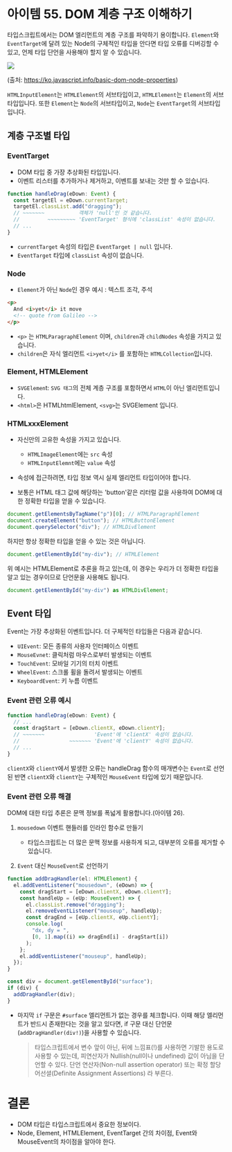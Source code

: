 # 아이템 55. DOM 계층 구조 이해하기

타입스크립트에서는 DOM 엘리먼트의 계층 구조를 파악하기 용이합니다. `Element`와 `EventTarget`에 달려 있는 Node의 구체적인 타입을 안다면 타입 오류를 디버깅할 수 있고, 언제 타입 단언을 사용해야 할지 알 수 있습니다.

<img src ="https://ko.javascript.info/article/basic-dom-node-properties/dom-class-hierarchy.svg">

(출처: https://ko.javascript.info/basic-dom-node-properties)

`HTMLInputElement`는 `HTMLElement`의 서브타입이고, `HTMLElement`는 `Element`의 서브타입입니다. 또한 `Element`는 `Node`의 서브타입이고, `Node`는 `EventTarget`의 서브타입입니다.

## 계층 구조별 타입

### EventTarget

- DOM 타입 중 가장 추상화된 타입입니다.
- 이벤트 리스터를 추가하거나 제거하고, 이벤트를 보내는 것만 할 수 있습니다.

```typescript
function handleDrag(eDown: Event) {
  const targetEl = eDown.currentTarget;
  targetEl.classList.add("dragging");
  // ~~~~~~~           객체가 'null'인 것 같습니다.
  //         ~~~~~~~~~ 'EventTarget' 형식에 'classList' 속성이 없습니다.
  // ...
}
```

- `currentTarget` 속성의 타입은 `EventTarget | null` 입니다.
- `EventTarget` 타입에 `classList` 속성이 없습니다.

### Node

- `Element`가 아닌 `Node`인 경우 예시 : 텍스트 조각, 주석

```html
<p>
  And <i>yet</i> it move
  <!-- quote from Galileo -->
</p>
```

- `<p>` 는 `HTMLParagraphElement` 이며, `children`과 `childNodes` 속성을 가지고 있습니다.
- `children`은 자식 엘리먼트 `<i>yet</i>` 를 포함하는 `HTMLCollection`입니다.

### Element, HTMLElement

- `SVGElemen`t: `SVG 태그`의 전체 계층 구조를 포함하면서 `HTML`이 아닌 엘리먼트입니다.
- `<html>`은 HTMLhtmlElement, `<svg>`는 SVGElement 입니다.

### HTMLxxxElement

- 자신만의 고유한 속성을 가지고 있습니다.

  - `HTMLImageElement`에는 `src` 속성
  - `HTMLInputElemnt`에는 `value` 속성

- 속성에 접근하려면, 타입 정보 역시 실제 엘리먼트 타입이어야 합니다.
- 보통은 HTML 태그 값에 해당하는 'button'같은 리터럴 값을 사용하여 DOM에 대한 정확한 타입을 얻을 수 있습니다.

```typescript
document.getElementsByTagName("p")[0]; // HTMLParagraphElement
document.createElement("button"); // HTMLButtonElement
document.querySelector("div"); // HTMLDivElement
```

하지만 항상 정확한 타입을 얻을 수 있는 것은 아닙니다.

```typescript
document.getElementById("my-div"); // HTMLElement
```

위 예시는 HTMLElement로 추론을 하고 있는데, 이 경우는 우리가 더 정확한 타입을 알고 있는 경우이므로 단언문을 사용해도 됩니다.

```typescript
document.getElementById("my-div") as HTMLDivElement;
```

## Event 타입

Event는 가장 추상화된 이벤트입니다. 더 구체적인 타입들은 다음과 같습니다.

- `UIEvent`: 모든 종류의 사용자 인터페이스 이벤트
- `MouseEvnet`: 클릭처럼 마우스로부터 발생되는 이벤트
- `TouchEvent`: 모바일 기기의 터치 이벤트
- `WheelEvent`: 스크롤 휠을 돌려서 발생되는 이벤트
- `KeyboardEvent`: 키 누름 이벤트

### Event 관련 오류 예시

```typescript
function handleDrag(eDown: Event) {
  // ...
  const dragStart = [eDown.clientX, eDown.clientY];
  // ~~~~~~~                'Event'에 'clientX' 속성이 없습니다.
  //                ~~~~~~~ 'Event'에 'clientY' 속성이 없습니다.
  // ...
}
```

`clientX`와 `clientY`에서 발생한 오류는 handleDrag 함수의 매개변수는 `Event`로 선언된 반면 `clientX`와 `clientY`는 구체적인 `MouseEvent` 타입에 있기 때문입니다.

### Event 관련 오류 해결

DOM에 대한 타입 추론은 문맥 정보를 폭넓게 활용합니다.(아이템 26).

1.  `mousedown` 이벤트 핸들러를 인라인 함수로 만들기

    - 타입스크립트는 더 많은 문맥 정보를 사용하게 되고, 대부분의 오류를 제거할 수 있습니다.

2.  `Event` 대신 `MouseEvent`로 선언하기

```typescript
function addDragHandler(el: HTMLElement) {
  el.addEventListener("mousedown", (eDown) => {
    const dragStart = [eDown.clientX, eDown.clientY];
    const handleUp = (eUp: MouseEvent) => {
      el.classList.remove("dragging");
      el.removeEventListener("mouseup", handleUp);
      const dragEnd = [eUp.clientX, eUp.clientY];
      console.log(
        "dx, dy = ",
        [0, 1].map((i) => dragEnd[i] - dragStart[i])
      );
    };
    el.addEventListener("mouseup", handleUp);
  });
}

const div = document.getElementById("surface");
if (div) {
  addDragHandler(div);
}
```

- 마지막 `if` 구문은 `#surface` 엘리먼트가 없는 경우를 체크합니다. 이때 해당 엘리먼트가 반드시 존재한다는 것을 알고 있다면, if 구문 대신 단언문(`addDragHandler(div!)`)을 사용할 수 있습니다.
  > 타입스크립트에서 변수 앞이 아닌, 뒤에 느낌표(!)를 사용하면 기발한 용도로 사용할 수 있는데, 피연산자가 Nullish(null이나 undefined) 값이 아님을 단언할 수 있다. 단언 연산자(Non-null assertion operator) 또는 확정 할당 어선셜(Definite Assignment Assertions) 라 부른다.

# 결론

- DOM 타입은 타입스크립트에서 중요한 정보이다.
- Node, Element, HTMLElement, EventTarget 간의 차이점, Event와 MouseEvent의 차이점을 알아야 한다.
